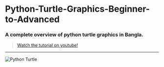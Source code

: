# Python-Turtle-Graphics-Beginner-to-Advanced

### A complete overview of python turtle graphics in Bangla. 

> <a href="https://youtu.be/Y0PCoinDWek">Watch the tutorial on youtube!</a>

---

![Python Turtle](https://user-images.githubusercontent.com/33668152/86144375-6a488180-bb17-11ea-824e-eec9c171771a.png)
#